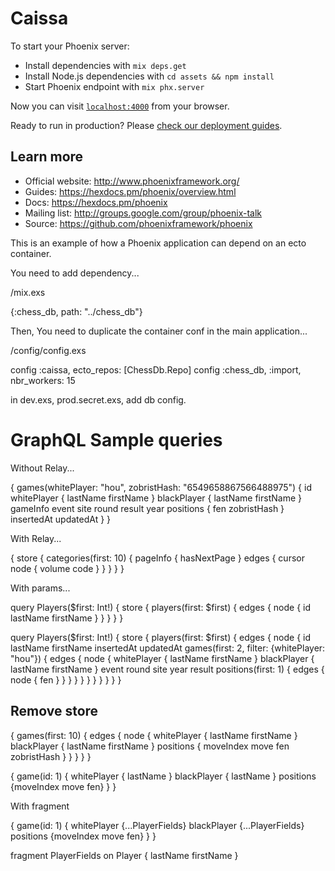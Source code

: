 # Caissa

To start your Phoenix server:

  * Install dependencies with `mix deps.get`
  * Install Node.js dependencies with `cd assets && npm install`
  * Start Phoenix endpoint with `mix phx.server`

Now you can visit [`localhost:4000`](http://localhost:4000) from your browser.

Ready to run in production? Please [check our deployment guides](https://hexdocs.pm/phoenix/deployment.html).

## Learn more

  * Official website: http://www.phoenixframework.org/
  * Guides: https://hexdocs.pm/phoenix/overview.html
  * Docs: https://hexdocs.pm/phoenix
  * Mailing list: http://groups.google.com/group/phoenix-talk
  * Source: https://github.com/phoenixframework/phoenix

This is an example of how a Phoenix application can depend on an ecto container.

You need to add dependency...

/mix.exs

{:chess_db, path: "../chess_db"}

Then, You need to duplicate the container conf in the main application...

/config/config.exs

config :caissa, ecto_repos: [ChessDb.Repo]
config :chess_db, :import, nbr_workers: 15

in dev.exs, prod.secret.exs, add db config.

# GraphQL Sample queries

Without Relay...

{
  games(whitePlayer: "hou", zobristHash: "6549658867566488975") {
    id
    whitePlayer {
      lastName
      firstName
    }
    blackPlayer {
      lastName
      firstName
    }
    gameInfo
    event
    site
    round
    result
    year
    positions {
      fen
      zobristHash
    }
    insertedAt
    updatedAt
  }
}

With Relay...

{
  store {
    categories(first: 10) {
      pageInfo {
        hasNextPage
      }
      edges {
        cursor
        node {
          volume
          code
        }
      }
    }
  }
}

With params...

query Players($first: Int!) {
  store {
    players(first: $first) {
      edges {
        node {
          id
          lastName
          firstName
        }
      }
    }
  }
}

query Players($first: Int!) {
  store {
    players(first: $first) {
      edges {
        node {
          id
          lastName
          firstName
          insertedAt
          updatedAt
          games(first: 2, filter: {whitePlayer: "hou"}) {
            edges {
              node {
                whitePlayer {
                  lastName
                  firstName
                }
                blackPlayer {
                  lastName
                  firstName
                }
                event
                round
                site
                year
                result
                positions(first: 1) {
                  edges {
                    node {
                      fen
                    }
                  }
                }
              }
            }
          }
        }
      }
    }
  }
}

## Remove store

{
  games(first: 10) {
    edges {
      node {
        whitePlayer {
          lastName
          firstName
        }
        blackPlayer {
          lastName
          firstName
        }
        positions {
          moveIndex
          move 
          fen
          zobristHash
        }
      }
    }
  }
}

{
  game(id: 1) {
    whitePlayer { lastName }
    blackPlayer { lastName }
    positions {moveIndex move fen}
  }
}

With fragment

{
  game(id: 1) {
    whitePlayer {...PlayerFields}
    blackPlayer {...PlayerFields}
    positions {moveIndex move fen}
  }
}

fragment PlayerFields on Player {
  lastName
  firstName
}